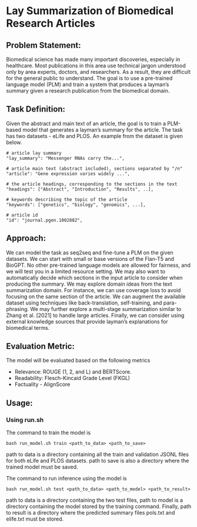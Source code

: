 # Lay Summarization of Biomedical Research Articles

## Problem Statement:
Biomedical science has made many important discoveries, especially in healthcare. Most publications in this area use technical jargon understood only by area experts, doctors, and researchers. As a result, they are difficult for the general public to understand.
The goal is to use a pre-trained language model (PLM) and train a system that produces a layman’s summary given a research publication from the biomedical domain.

## Task Definition:
Given the abstract and main text of an article, the goal is to train a PLM-based model that generates a layman’s summary for the article. The task has two datasets - eLife and PLOS. An example from the dataset is given below.
````
# article lay summary
"lay_summary": "Messenger RNAs carry the...",

# article main text (abstract included), sections separated by "/n"
"article": "Gene expression varies widely ...",

# the article headings, corresponding to the sections in the text
"headings": ["Abstract", "Introduction", "Results", ..],

# keywords describing the topic of the article
"keywords": ["genetics", "biology", "genomics", ...],

# article id
"id": "journal.pgen.1002882",
````
## Approach:
We can model the task as seq2seq and fine-tune a PLM on the given datasets. We can start with small or base versions of the Flan-T5 and BioGPT. No other pre-trained
language models are allowed for fairness, and we will test you in a limited resource setting. We may also want to automatically decide which sections in the input article
to consider when producing the summary. We may explore domain ideas from the text summarization domain. For instance, we can use coverage loss to avoid focusing on the same section of the article. 
We can augment the available dataset using techniques like back-translation, self-training, and para-phrasing. We may further explore a multi-stage summarization
similar to Zhang et al. [2021] to handle large articles. Finally, we can consider using external knowledge sources that provide layman’s explanations for biomedical terms. 

## Evaluation Metric:
The model will be evaluated based on the following metrics
* Relevance: ROUGE (1, 2, and L) and BERTScore.
* Readability: Flesch-Kincaid Grade Level (FKGL)
* Factuality - AlignScore 

## Usage:
### Using run.sh
The command to train the model is
````
bash run_model.sh train <path_to_data> <path_to_save>
````
path to data is a directory containing all the train and validation JSONL files for both eLife and PLOS datasets. path to save is also a directory where the trained model must be saved.

The command to run inference using the model is
````
bash run_model.sh test <path_to_data> <path_to_model> <path_to_result>
````
path to data is a directory containing the two test files, path to model is a directory containing the model stored by the training command. Finally, path to result is a directory where the predicted summary files pols.txt and elife.txt must be stored.
